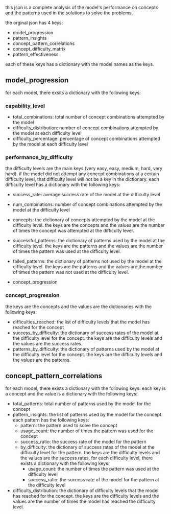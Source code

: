 this json is a complete analysis of the model's performance on concepts and the patterns used in the solutions to solve the problems.

the orginal json has 4 keys:

- model_progression
- pattern_insights
- concept_pattern_correlations
- concept_difficulty_matrix
- pattern_effectiveness

each of these keys has a dictionary with the model names as the keys.

## model_progression
for each model, there exsits a dictionary with the following keys:

### capability_level
- total_combinations: total number of concept combinations attempted by the model
- difficulty_distribution: number of concept combinations attempted by the model at each difficulty level
- difficulty_percentage: percentage of concept combinations attempted by the model at each difficulty level

### performance_by_difficulty
the difficulty levels are the main keys (very easy, easy, medium, hard, very hard). if the model did not attempt any concept combinations at a certain difficulty level, that difficulty level will not be a key in the dictionary.
each difficulty level has a dictionary with the following keys:
- success_rate: average success rate of the model at the difficulty level
- num_combinations: number of concept combinations attempted by the model at the difficulty level
- concepts: the dictionary of concepts attempted by the model at the difficulty level. the keys are the concepts and the values are the number of times the concept was attempted at the difficulty level.
- successful_patterns: the dictionary of patterns used by the model at the difficulty level. the keys are the patterns and the values are the number of times the pattern was used at the difficulty level.
- failed_patterns: the dictionary of patterns not used by the model at the difficulty level. the keys are the patterns and the values are the number of times the pattern was not used at the difficulty level.

- concept_progression

### concept_progression
the keys are the concepts and the values are the dictionaries with the following keys:
- difficulties_reached: the list of difficulty levels that the model has reached for the concept
- success_by_difficulty: the dictionary of success rates of the model at the difficulty level for the concept. the keys are the difficulty levels and the values are the success rates.
- patterns_by_difficulty: the dictionary of patterns used by the model at the difficulty level for the concept. the keys are the difficulty levels and the values are the patterns.


## concept_pattern_correlations
for each model, there exists a dictionary with the following keys:
each key is a concept and the value is a dictionary with the following keys:
- total_patterns: total number of patterns used by the model for the concept
- pattern_insights: the list of patterns used by the model for the concept. each pattern has the following keys:
    - pattern: the pattern used to solve the concept
    - usage_count: the number of times the pattern was used for the concept
    - success_ratio: the success rate of the model for the pattern
    - by_difficulty: the dictionary of success rates of the model at the difficulty level for the pattern. the keys are the difficulty levels and the values are the success rates. for each difficulty level, there exists a dictionary with the following keys:
        - usage_count: the number of times the pattern was used at the difficulty level
        - success_ratio: the success rate of the model for the pattern at the difficulty level
- difficulty_distribution: the dictionary of difficulty levels that the model has reached for the concept. the keys are the difficulty levels and the values are the number of times the model has reached the difficulty level.
